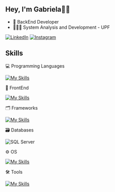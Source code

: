 ## Hey, I'm Gabriela👋🏻
- 🐍 BackEnd Developer
- 👩🏻‍🎓 System Analysis and Development - UPF
  
[![LinkedIn](https://img.shields.io/badge/LinkedIn-0077B5?style=for-the-badge&logo=linkedin&logoColor=white)](https://www.linkedin.com/in/gabitrombetta/)
[![Instagram](https://img.shields.io/badge/-Instagram-%23E4405F?style=for-the-badge&logo=instagram&logoColor=white)](https://www.instagram.com/gabi.trombetta/)

## Skills
💻 Programming Languages

[![My Skills](https://skillicons.dev/icons?i=py,cs)](https://skillicons.dev)

📱 FrontEnd

[![My Skills](https://skillicons.dev/icons?i=html,css,js)](https://skillicons.dev)

🗂️ Frameworks

[![My Skills](https://skillicons.dev/icons?i=fastapi)](https://skillicons.dev)

🗃️ Databases

![SQL Server](https://ibadges.netlify.app/mssqlserver.svg)

⚙️ OS

[![My Skills](https://skillicons.dev/icons?i=windows,linux)](https://skillicons.dev)

🛠️ Tools

[![My Skills](https://skillicons.dev/icons?i=vscode,visualstudio,git,github)](https://skillicons.dev)
